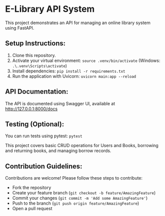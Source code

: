 # E-Library API System

This project demonstrates an API for managing an online library system using FastAPI.

## Setup Instructions:

1. Clone this repository.
2. Activate your virtual environment: `source .venv/bin/activate` (Windows: `.\.venv\Scripts\activate`)
3. Install dependencies: `pip install -r requirements.txt`
4. Run the application with Uvicorn: `uvicorn main:app --reload`

## API Documentation:
The API is documented using Swagger UI, available at http://127.0.0.1:8000/docs

## Testing (Optional):
You can run tests using pytest: 
`pytest`

This project covers basic CRUD operations for Users and Books, borrowing and returning books, and managing borrow records.

## Contribution Guidelines:
Contributions are welcome! Please follow these steps to contribute:

* Fork the repository
* Create your feature branch (`git checkout -b feature/AmazingFeature`)
* Commit your changes (`git commit -m 'Add some AmazingFeature'`)
* Push to the branch (`git push origin feature/AmazingFeature`)
* Open a pull request


